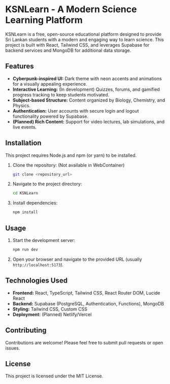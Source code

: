 # KSNLearn - A Modern Science Learning Platform

KSNLearn is a free, open-source educational platform designed to provide Sri Lankan students with a modern and engaging way to learn science.  This project is built with React, Tailwind CSS, and leverages Supabase for backend services and MongoDB for additional data storage.

## Features

* **Cyberpunk-inspired UI:** Dark theme with neon accents and animations for a visually appealing experience.
* **Interactive Learning:**  (In development) Quizzes, forums, and gamified progress tracking to keep students motivated.
* **Subject-based Structure:** Content organized by Biology, Chemistry, and Physics.
* **Authentication:** User accounts with secure login and logout functionality powered by Supabase.
* **(Planned) Rich Content:**  Support for video lectures, lab simulations, and live events.

## Installation

This project requires Node.js and npm (or yarn) to be installed.

1. Clone the repository: (Not available in WebContainer)
   ```bash
   git clone <repository_url>
   ```

2. Navigate to the project directory:
   ```bash
   cd KSNLearn
   ```

3. Install dependencies:
   ```bash
   npm install
   ```

## Usage

1. Start the development server:
   ```bash
   npm run dev
   ```

2. Open your browser and navigate to the provided URL (usually `http://localhost:5173`).

## Technologies Used

* **Frontend:** React, TypeScript, Tailwind CSS, React Router DOM, Lucide React
* **Backend:** Supabase (PostgreSQL, Authentication, Functions), MongoDB
* **Styling:** Tailwind CSS, Custom CSS
* **Deployment:** (Planned) Netlify/Vercel

## Contributing

Contributions are welcome! Please feel free to submit pull requests or open issues.

## License

This project is licensed under the MIT License.
